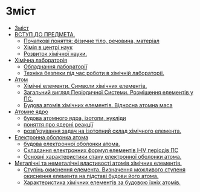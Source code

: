 
# Зміст

* [Зміст](README.md)
* [ВСТУП ДО ПРЕДМЕТА.]()
  * [ Початкові поняття: фізичне тіло, речовина, матеріал]()
  * [Хімія в центрі наук]()
  * [Розвиток хімічної науки.]()
* [Хімічна лабораторія]()
   * [Обладнання лабораторії]()
   * [Техніка безпеки під час роботи в хімічній лабораторії.]()
* [Атом]()
  * [Хімічні елементи. Символи хімічних елементів.]()
  * [Загальний вигляд Періодичної Системи. Розміщення елементів у ПС.]()
  * [Будова атомів хімічних елементів. Відносна атомна маса]()
* [Атомне ядро]()
   * [будова атомного ядра, ізотопи, нукліди]()
   * [поняття про ядерні реакції]()
   * [розв’язування задач на  ізотопний склад хімічного елемента.]()
* [Електронна оболонка атома]()
    * [будова електронної оболонки атома.]()
    * [Складання електронних формул елементів І–ІV періодів ПС]()
    * [Основні характеристики стану електронної оболонки атома.]()
* [Металічні та неметалічні властивості атомів хімічних елементів.]()
    * [Ступінь окиснення елемента. Визначення можливого ступеня окиснення елемента на підставі будови його атома.]()
    * [Характеристика хімічних елементів за будовою їхніх атомів.]()

